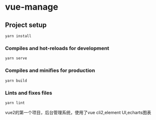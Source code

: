 # vue-manage

## Project setup
```
yarn install
```

### Compiles and hot-reloads for development
```
yarn serve
```

### Compiles and minifies for production
```
yarn build
```

### Lints and fixes files
```
yarn lint
```

vue2的第一个项目，后台管理系统，使用了vue cli2,element UI,echarts图表
